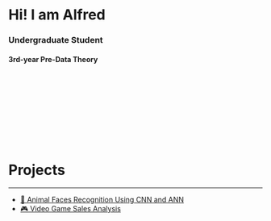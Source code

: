 <br>
<br>
<br>
<br>
<br>
<br>
<br>
<br>
<h1><b>Hi! I am Alfred</b></h1>
<h3>Undergraduate Student</h3>
<h4>3rd-year Pre-Data Theory</h4>
<br>
<br>
<br>
<br>
<br>
<br>
<br>
<br>

<h1>Projects</h1>

***

* [🐶 Animal Faces Recognition Using CNN and ANN](</projects/Animal Faces Classifier/Animal Faces Classifier Report.md>)
* [🎮 Video Game Sales Analysis](https://github.com/alfredmastan/Video-Game-Sales-Analysis/blob/main/Video%20Game%20Sales%20EDA.ipynb)

